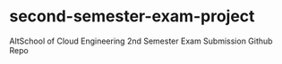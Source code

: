 # second-semester-exam-project
AltSchool of Cloud Engineering 2nd Semester Exam Submission Github Repo
